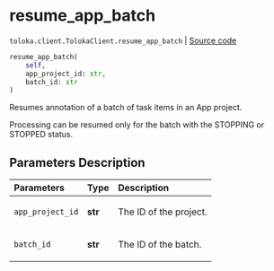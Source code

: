# resume_app_batch
`toloka.client.TolokaClient.resume_app_batch` | [Source code](https://github.com/Toloka/toloka-kit/blob/v1.1.4/src/client/__init__.py#L4012)

```python
resume_app_batch(
    self,
    app_project_id: str,
    batch_id: str
)
```

Resumes annotation of a batch of task items in an App project.


Processing can be resumed only for the batch with the STOPPING or STOPPED status.

## Parameters Description

| Parameters | Type | Description |
| :----------| :----| :-----------|
`app_project_id`|**str**|<p>The ID of the project.</p>
`batch_id`|**str**|<p>The ID of the batch.</p>
